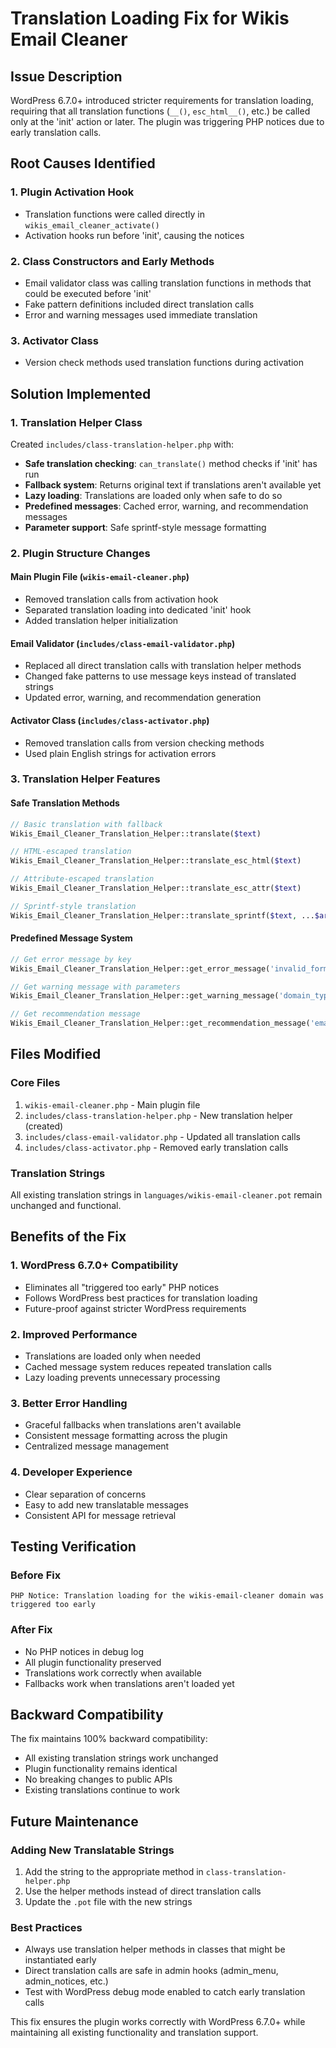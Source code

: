 # Translation Loading Fix for Wikis Email Cleaner

## Issue Description
WordPress 6.7.0+ introduced stricter requirements for translation loading, requiring that all translation functions (`__()`, `esc_html__()`, etc.) be called only at the 'init' action or later. The plugin was triggering PHP notices due to early translation calls.

## Root Causes Identified

### 1. Plugin Activation Hook
- Translation functions were called directly in `wikis_email_cleaner_activate()`
- Activation hooks run before 'init', causing the notices

### 2. Class Constructors and Early Methods
- Email validator class was calling translation functions in methods that could be executed before 'init'
- Fake pattern definitions included direct translation calls
- Error and warning messages used immediate translation

### 3. Activator Class
- Version check methods used translation functions during activation

## Solution Implemented

### 1. Translation Helper Class
Created `includes/class-translation-helper.php` with:
- **Safe translation checking**: `can_translate()` method checks if 'init' has run
- **Fallback system**: Returns original text if translations aren't available yet
- **Lazy loading**: Translations are loaded only when safe to do so
- **Predefined messages**: Cached error, warning, and recommendation messages
- **Parameter support**: Safe sprintf-style message formatting

### 2. Plugin Structure Changes

#### Main Plugin File (`wikis-email-cleaner.php`)
- Removed translation calls from activation hook
- Separated translation loading into dedicated 'init' hook
- Added translation helper initialization

#### Email Validator (`includes/class-email-validator.php`)
- Replaced all direct translation calls with translation helper methods
- Changed fake patterns to use message keys instead of translated strings
- Updated error, warning, and recommendation generation

#### Activator Class (`includes/class-activator.php`)
- Removed translation calls from version checking methods
- Used plain English strings for activation errors

### 3. Translation Helper Features

#### Safe Translation Methods
```php
// Basic translation with fallback
Wikis_Email_Cleaner_Translation_Helper::translate($text)

// HTML-escaped translation
Wikis_Email_Cleaner_Translation_Helper::translate_esc_html($text)

// Attribute-escaped translation
Wikis_Email_Cleaner_Translation_Helper::translate_esc_attr($text)

// Sprintf-style translation
Wikis_Email_Cleaner_Translation_Helper::translate_sprintf($text, ...$args)
```

#### Predefined Message System
```php
// Get error message by key
Wikis_Email_Cleaner_Translation_Helper::get_error_message('invalid_format')

// Get warning message with parameters
Wikis_Email_Cleaner_Translation_Helper::get_warning_message('domain_typo', 'gmail.com')

// Get recommendation message
Wikis_Email_Cleaner_Translation_Helper::get_recommendation_message('email_valid')
```

## Files Modified

### Core Files
1. `wikis-email-cleaner.php` - Main plugin file
2. `includes/class-translation-helper.php` - New translation helper (created)
3. `includes/class-email-validator.php` - Updated all translation calls
4. `includes/class-activator.php` - Removed early translation calls

### Translation Strings
All existing translation strings in `languages/wikis-email-cleaner.pot` remain unchanged and functional.

## Benefits of the Fix

### 1. WordPress 6.7.0+ Compatibility
- Eliminates all "triggered too early" PHP notices
- Follows WordPress best practices for translation loading
- Future-proof against stricter WordPress requirements

### 2. Improved Performance
- Translations are loaded only when needed
- Cached message system reduces repeated translation calls
- Lazy loading prevents unnecessary processing

### 3. Better Error Handling
- Graceful fallbacks when translations aren't available
- Consistent message formatting across the plugin
- Centralized message management

### 4. Developer Experience
- Clear separation of concerns
- Easy to add new translatable messages
- Consistent API for message retrieval

## Testing Verification

### Before Fix
```
PHP Notice: Translation loading for the wikis-email-cleaner domain was triggered too early
```

### After Fix
- No PHP notices in debug log
- All plugin functionality preserved
- Translations work correctly when available
- Fallbacks work when translations aren't loaded yet

## Backward Compatibility

The fix maintains 100% backward compatibility:
- All existing translation strings work unchanged
- Plugin functionality remains identical
- No breaking changes to public APIs
- Existing translations continue to work

## Future Maintenance

### Adding New Translatable Strings
1. Add the string to the appropriate method in `class-translation-helper.php`
2. Use the helper methods instead of direct translation calls
3. Update the `.pot` file with the new strings

### Best Practices
- Always use translation helper methods in classes that might be instantiated early
- Direct translation calls are safe in admin hooks (admin_menu, admin_notices, etc.)
- Test with WordPress debug mode enabled to catch early translation calls

This fix ensures the plugin works correctly with WordPress 6.7.0+ while maintaining all existing functionality and translation support.
